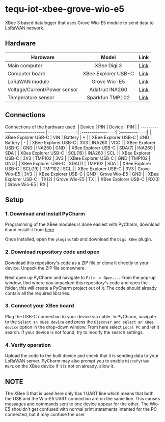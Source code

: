 # tequ-iot-xbee-grove-wio-e5
XBee 3 based datalogger that uses Grove Wio-E5 module to send data to LoRaWAN network.

## Hardware
| Hardware               | Model            | Link           |
| -------------          |:-------------:   | :-------------:|
| Main computer | XBee Digi 3 | <a href="https://www.digi.com/products/embedded-systems/digi-xbee/rf-modules/2-4-ghz-rf-modules/xbee3-zigbee-3">Link</a>|
| Computer board | XBee Explorer USB-C | <a href="https://www.sparkfun.com/products/22043">Link</a>|
| LoRaWAN module | Grove Wio-E5 | <a href="https://www.seeedstudio.com/Grove-LoRa-E5-STM32WLE5JC-p-4867.html">Link</a>|
| Voltage/Current/Power sensor | Adafruit INA260 | <a href="https://www.adafruit.com/product/4226">Link</a>|
| Temperature sensor | Sparkfun TMP102 | <a href="https://www.sparkfun.com/products/13314">Link</a>|


## Connections
Connections of the hardware used. 
| Device                        | PIN            | Device             | PIN            | 
| ----------------------------- |:--------------:| :-----------------:| :-------------:|
| XBee Explorer USB-C  | VIN  | Battery  | +  |
| XBee Explorer USB-C  | GND  | Battery  | -  |
| XBee Explorer USB-C | 3V3 | INA260 | VCC |
| XBee Explorer USB-C | GND | INA260 | GND |
| XBee Explorer USB-C | SDA(7) | INA260 | SDA |
| XBee Explorer USB-C | SCL(19) | INA260 | SCL |
| XBee Explorer USB-C | 3V3 | TMP102 | 3V3 |
| XBee Explorer USB-C | GND | TMP102 | GND |
| XBee Explorer USB-C | SDA(7) | TMP102 | SDA |
| XBee Explorer USB-C | SCL(19) | TMP102 | SCL |
| XBee Explorer USB-C | 3V3 | Grove Wio-E5 | 3V3 |
| XBee Explorer USB-C | GND | Grove Wio-E5 | GND |
| XBee Explorer USB-C | TX(2) | Grove Wio-E5 | TX |
| XBee Explorer USB-C | RX(3) | Grove Wio-E5 | RX |

## Setup
### 1. Download and install PyCharm
Programming of the XBee modules is done easiest with PyCharm, download it and install it from <a href="https://www.jetbrains.com/pycharm/download/?section=windows">here</a>.

Once installed, open the `plugins` tab and download the `Digi XBee` plugin.

### 2. Download repository code and open
Download this repository's code as a ZIP file or clone it directly to your device. Unpack the ZIP file somewhere.

Next open up PyCharm and navigate to `File -> Open...`. From the pop-up window, find where you unpacked this repository's code and open the folder, this will create a PyCharm project out of it. The code should already contain all the required libraries. 

### 3. Connect your XBee board
Plug the USB-C connection to your device via cable. In PyCharm, navigate to the `Select an XBee device` and press the `Discover and select an XBee device` option in the drop-down window. From here select `Local PC` and let it search. If your device is not found, try to modify the search settings.  

### 4. Verify operation
Upload the code to the built device and check that it is sending data to your LoRaWAN server. PyCharm may also prompt you to enable `MicroPython REPL` on the XBee device if it is not on already, allow it.

## NOTE
The XBee 3 that is used here only has 1 UART line which means that both the USB and the Wio-E5 UART connection are on the same line. This causes messages and commands sent to one device appear for the other. The Wio-E5 shouldn't get confused with normal print statements intented for the PC connected, but it may confuse the user 
